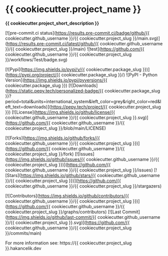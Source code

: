 # {{ cookiecutter.project_name }}

**{{ cookiecutter.project_short_description }}**

[![pre-commit.ci status](https://results.pre-commit.ci/badge/github/{{ cookiecutter.github_username }}/{{ cookiecutter.project_slug }}/main.svg)](https://results.pre-commit.ci/latest/github/{{ cookiecutter.github_username }}/{{ cookiecutter.project_slug }}/main)
![test](https://github.com/{{ cookiecutter.github_username }}/{{ cookiecutter.project_slug }}/workflows/Test/badge.svg)

[![Pypi](https://img.shields.io/pypi/v/{{ cookiecutter.package_slug }})](https://pypi.org/project/{{ cookiecutter.package_slug }}/)
![PyPI - Python Version](https://img.shields.io/pypi/pyversions/{{ cookiecutter.package_slug }})
[![Downloads](https://static.pepy.tech/personalized-badge/{{ cookiecutter.package_slug }}?period=total&units=international_system&left_color=grey&right_color=red&left_text=downloads)](https://pepy.tech/project/{{ cookiecutter.project_slug }})
[![License](https://img.shields.io/github/license/{{ cookiecutter.github_username }}/{{ cookiecutter.project_slug }}.svg)](https://github.com/{{ cookiecutter.github_username }}/{{ cookiecutter.project_slug }}/blob/main/LICENSE)

[![Forks](https://img.shields.io/github/forks/{{ cookiecutter.github_username }}/{{ cookiecutter.project_slug }})](https://github.com/{{ cookiecutter.github_username }}/{{ cookiecutter.project_slug }}/fork)
[![Issues](https://img.shields.io/github/issues/{{ cookiecutter.github_username }}/{{ cookiecutter.project_slug }})](https://github.com/{{ cookiecutter.github_username }}/{{ cookiecutter.project_slug }}/issues)
[![Stars](https://img.shields.io/github/stars/{{ cookiecutter.github_username }}/{{ cookiecutter.project_slug }})](https://github.com/{{ cookiecutter.github_username }}/{{ cookiecutter.project_slug }}/stargazers)

[![Contributors](https://img.shields.io/github/contributors/{{ cookiecutter.github_username }}/{{ cookiecutter.project_slug }})](https://github.com/{{ cookiecutter.github_username }}/{{ cookiecutter.project_slug }}/graphs/contributors)
[![Last Commit](https://img.shields.io/github/last-commit/{{ cookiecutter.github_username }}/{{ cookiecutter.project_slug }}.svg)](https://github.com/{{ cookiecutter.github_username }}/{{ cookiecutter.project_slug }}/commits/main)

For more information see: https://{{ cookiecutter.project_slug }}.hakancelik.dev
